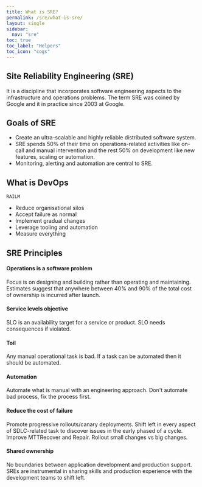 ```yaml
---
title: What is SRE?
permalink: /sre/what-is-sre/
layout: single
sidebar:
  nav: "sre"
toc: true
toc_label: "Helpers"
toc_icon: "cogs"    
---
```


## Site Reliability Engineering (SRE)
It is a discipline that incorporates software engineering aspects to the infrastructure and operations problems. The term SRE was coined by Google and it in practice since 2003 at Google.

## Goals of SRE
- Create an ultra-scalable and highly reliable distributed software system. 
- SRE spends 50% of their time on operations-related activities like on-call and manual intervention and the rest 50% on development like new features, scaling or automation. 
- Monitoring, alerting and automation are central to SRE. 

## What is DevOps
`RAILM`
- Reduce organisational silos
- Accept failure as normal
- Implement gradual changes
- Leverage tooling and automation
- Measure everything

## SRE Principles
#### Operations is a software problem

Focus is on designing and building rather than operating and maintaining. Estimates suggest that anywhere between 40% and 90% of the total cost of ownership is incurred after launch.

#### Service levels objective
SLO is an availability target for a service or product. SLO needs consequences if violated.

#### Toil
Any manual operational task is bad. If a task can be automated then it should be automated.

#### Automation
Automate what is manual with an engineering approach. Don't automate bad process, fix the process first.

#### Reduce the cost of failure
Promote progressive rollouts/canary deployments. Shift left in every aspect of SDLC-related task to discover issues in the early phased of a cycle. Improve MTTRecover and Repair. Rollout small changes vs big changes.

#### Shared ownership
No boundaries between application development and production support. SREs are instrumental in sharing skills and production experience with the development teams to shift left.